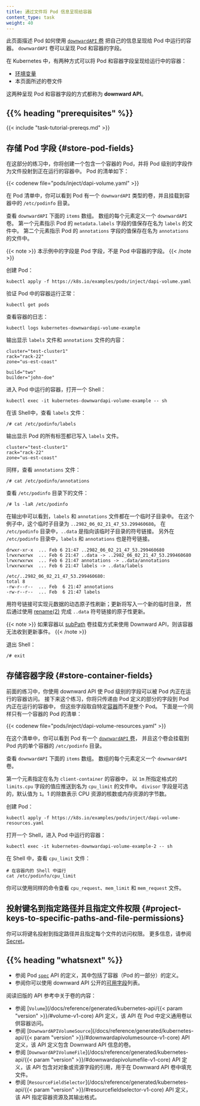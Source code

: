 ```yaml
---
title: 通过文件将 Pod 信息呈现给容器
content_type: task
weight: 40
---
```



此页面描述 Pod 如何使用
[`downwardAPI` 卷](/zh-cn/docs/concepts/storage/volumes/#downwardapi)
把自己的信息呈现给 Pod 中运行的容器。
`downwardAPI` 卷可以呈现 Pod 和容器的字段。

在 Kubernetes 中，有两种方式可以将 Pod 和容器字段呈现给运行中的容器：

* [环境变量](/zh-cn/docs/tasks/inject-data-application/environment-variable-expose-pod-information/#the-downward-api)
* 本页面所述的卷文件

这两种呈现 Pod 和容器字段的方式都称为 **downward API**。

## {{% heading "prerequisites" %}}

{{< include "task-tutorial-prereqs.md" >}}


## 存储 Pod 字段   {#store-pod-fields}

在这部分的练习中，你将创建一个包含一个容器的 Pod，并将 Pod 级别的字段作为文件投射到正在运行的容器中。
Pod 的清单如下：

{{< codenew file="pods/inject/dapi-volume.yaml" >}}

在 Pod 清单中，你可以看到 Pod 有一个 `downwardAPI` 类型的卷，并且挂载到容器中的
`/etc/podinfo` 目录。

查看 `downwardAPI` 下面的 `items` 数组。
数组的每个元素定义一个 `downwardAPI` 卷。
第一个元素指示 Pod 的 `metadata.labels` 字段的值保存在名为 `labels` 的文件中。
第二个元素指示 Pod 的 `annotations` 字段的值保存在名为 `annotations` 的文件中。

{{< note >}}
本示例中的字段是 Pod 字段，不是 Pod 中容器的字段。
{{< /note >}}

创建 Pod：

```shell
kubectl apply -f https://k8s.io/examples/pods/inject/dapi-volume.yaml
```

验证 Pod 中的容器运行正常：

```shell
kubectl get pods
```

查看容器的日志：

```shell
kubectl logs kubernetes-downwardapi-volume-example
```

输出显示 `labels` 文件和 `annotations` 文件的内容：

```
cluster="test-cluster1"
rack="rack-22"
zone="us-est-coast"

build="two"
builder="john-doe"
```

进入 Pod 中运行的容器，打开一个 Shell：

```shell
kubectl exec -it kubernetes-downwardapi-volume-example -- sh
```

在该 Shell中，查看 `labels` 文件：

```shell
/# cat /etc/podinfo/labels
```

输出显示 Pod 的所有标签都已写入 `labels` 文件。

```
cluster="test-cluster1"
rack="rack-22"
zone="us-est-coast"
```

同样，查看 `annotations` 文件：

```shell
/# cat /etc/podinfo/annotations
```

查看 `/etc/podinfo` 目录下的文件：

```shell
/# ls -laR /etc/podinfo
```

在输出中可以看到，`labels` 和 `annotations` 文件都在一个临时子目录中。
在这个例子中，这个临时子目录为 `..2982_06_02_21_47_53.299460680`。
在 `/etc/podinfo` 目录中，`..data` 是指向该临时子目录的符号链接。
另外在 `/etc/podinfo` 目录中，`labels` 和 `annotations` 也是符号链接。

```
drwxr-xr-x  ... Feb 6 21:47 ..2982_06_02_21_47_53.299460680
lrwxrwxrwx  ... Feb 6 21:47 ..data -> ..2982_06_02_21_47_53.299460680
lrwxrwxrwx  ... Feb 6 21:47 annotations -> ..data/annotations
lrwxrwxrwx  ... Feb 6 21:47 labels -> ..data/labels

/etc/..2982_06_02_21_47_53.299460680:
total 8
-rw-r--r--  ... Feb  6 21:47 annotations
-rw-r--r--  ... Feb  6 21:47 labels
```

用符号链接可实现元数据的动态原子性刷新；更新将写入一个新的临时目录，
然后通过使用 [rename(2)](http://man7.org/linux/man-pages/man2/rename.2.html)
完成 `..data` 符号链接的原子性更新。

{{< note >}}
如果容器以
[subPath](/zh-cn/docs/concepts/storage/volumes/#using-subpath) 卷挂载方式来使用
Downward API，则该容器无法收到更新事件。
{{< /note >}}

退出 Shell：

```shell
/# exit
```

## 存储容器字段   {#store-container-fields}

前面的练习中，你使用 downward API 使 Pod 级别的字段可以被 Pod 内正在运行的容器访问。
接下来这个练习，你将只传递由 Pod 定义的部分的字段到 Pod 内正在运行的容器中，
但这些字段取自特定[容器](/zh-cn/docs/reference/kubernetes-api/workload-resources/pod-v1/#Container)而不是整个 Pod。
下面是一个同样只有一个容器的 Pod 的清单：

{{< codenew file="pods/inject/dapi-volume-resources.yaml" >}}

在这个清单中，你可以看到 Pod 有一个
[`downwardAPI` 卷](/zh-cn/docs/concepts/storage/volumes/#downwardapi)，
并且这个卷会挂载到 Pod 内的单个容器的 `/etc/podinfo` 目录。

查看 `downwardAPI` 下面的 `items` 数组。
数组的每个元素定义一个 `downwardAPI` 卷。

第一个元素指定在名为 `client-container` 的容器中，
以 `1m` 所指定格式的 `limits.cpu` 字段的值应推送到名为 `cpu_limit` 的文件中。
`divisor` 字段是可选的，默认值为 `1`。1 的除数表示 CPU 资源的核数或内存资源的字节数。

创建 Pod：

```shell
kubectl apply -f https://k8s.io/examples/pods/inject/dapi-volume-resources.yaml
```

打开一个 Shell，进入 Pod 中运行的容器：

```shell
kubectl exec -it kubernetes-downwardapi-volume-example-2 -- sh
```

在 Shell 中，查看 `cpu_limit` 文件：

```shell
# 在容器内的 Shell 中运行
cat /etc/podinfo/cpu_limit
```

你可以使用同样的命令查看 `cpu_request`、`mem_limit` 和 `mem_request` 文件。


## 投射键名到指定路径并且指定文件权限   {#project-keys-to-specific-paths-and-file-permissions}

你可以将键名投射到指定路径并且指定每个文件的访问权限。
更多信息，请参阅 [Secret](/zh-cn/docs/concepts/configuration/secret/)。

## {{% heading "whatsnext" %}}

* 参阅 Pod [`spec`](/zh-cn/docs/reference/kubernetes-api/workload-resources/pod-v1/#PodSpec)
  API 的定义，其中包括了容器（Pod 的一部分）的定义。
* 参阅你可以使用 downward API 公开的[可用字段](/zh-cn/docs/concepts/workloads/pods/downward-api/#available-fields)列表。

阅读旧版的 API 参考中关于卷的内容：
* 参阅
  [`Volume`](/docs/reference/generated/kubernetes-api/{{< param "version" >}}/#volume-v1-core)
  API 定义，该 API 在 Pod 中定义通用卷以供容器访问。
* 参阅
  [`DownwardAPIVolumeSource`](/docs/reference/generated/kubernetes-api/{{< param "version" >}}/#downwardapivolumesource-v1-core)
  API 定义，该 API 定义包含 Downward API 信息的卷。
* 参阅
  [`DownwardAPIVolumeFile`](/docs/reference/generated/kubernetes-api/{{< param "version" >}}/#downwardapivolumefile-v1-core)
  API 定义，该 API 包含对对象或资源字段的引用，用于在 Downward API 卷中填充文件。
* 参阅
  [`ResourceFieldSelector`](/docs/reference/generated/kubernetes-api/{{< param "version" >}}/#resourcefieldselector-v1-core)
  API 定义，该 API 指定容器资源及其输出格式。

